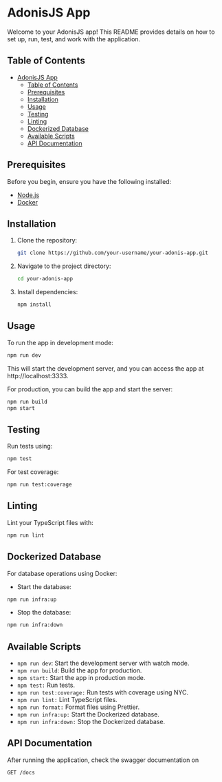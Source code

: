 # AdonisJS App

Welcome to your AdonisJS app! This README provides details on how to set up, run, test, and work with the application.

## Table of Contents

- [AdonisJS App](#adonisjs-app)
  - [Table of Contents](#table-of-contents)
  - [Prerequisites](#prerequisites)
  - [Installation](#installation)
  - [Usage](#usage)
  - [Testing](#testing)
  - [Linting](#linting)
  - [Dockerized Database](#dockerized-database)
  - [Available Scripts](#available-scripts)
  - [API Documentation](#api-documentation)

## Prerequisites

Before you begin, ensure you have the following installed:

- [Node.js](https://nodejs.org/)
- [Docker](https://www.docker.com/)

## Installation

1. Clone the repository:

   ```bash
   git clone https://github.com/your-username/your-adonis-app.git
   ```

2. Navigate to the project directory:

   ```bash
   cd your-adonis-app
   ```

3. Install dependencies:

   ```bash
   npm install
   ```

## Usage

To run the app in development mode:

```bash
npm run dev
```

This will start the development server, and you can access the app at http://localhost:3333.

For production, you can build the app and start the server:

```bash
npm run build
npm start
```

## Testing

Run tests using:

```bash
npm test

```

For test coverage:

```bash
npm run test:coverage

```

## Linting

Lint your TypeScript files with:

```bash
npm run lint

```

## Dockerized Database

For database operations using Docker:

- Start the database:

```bash
npm run infra:up
```

- Stop the database:

```bash
npm run infra:down
```

## Available Scripts

- `npm run dev`: Start the development server with watch mode.
- `npm run build`: Build the app for production.
- `npm start:` Start the app in production mode.
- `npm test:` Run tests.
- `npm run test:coverage:` Run tests with coverage using NYC.
- `npm run lint:` Lint TypeScript files.
- `npm run format:` Format files using Prettier.
- `npm run infra:up:` Start the Dockerized database.
- `npm run infra:down:` Stop the Dockerized database.

## API Documentation

After running the application, check the swagger documentation on

```bash
GET /docs
```
